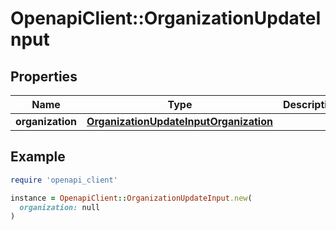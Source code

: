 # OpenapiClient::OrganizationUpdateInput

## Properties

| Name | Type | Description | Notes |
| ---- | ---- | ----------- | ----- |
| **organization** | [**OrganizationUpdateInputOrganization**](OrganizationUpdateInputOrganization.md) |  |  |

## Example

```ruby
require 'openapi_client'

instance = OpenapiClient::OrganizationUpdateInput.new(
  organization: null
)
```

